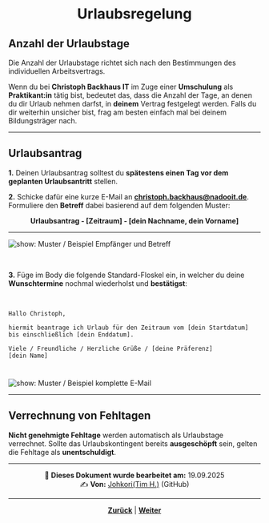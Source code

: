 # <p align="center">Urlaubsregelung</p>

## Anzahl der Urlaubstage

Die Anzahl der Urlaubstage richtet sich nach den Bestimmungen des individuellen Arbeitsvertrags. 

Wenn du bei **Christoph Backhaus IT** im Zuge einer **Umschulung** als **Praktikant:in** tätig bist, bedeutet das, dass die Anzahl der Tage, an denen du dir Urlaub nehmen darfst, in **deinem** Vertrag festgelegt werden. Falls du dir weiterhin unsicher bist, frag am besten einfach mal bei deinem Bildungsträger nach.

---

## Urlaubsantrag

**1.** Deinen Urlaubsantrag solltest du **spätestens einen Tag vor dem geplanten Urlaubsantritt** stellen.

**2.** Schicke dafür eine kurze E-Mail an [**christoph.backhaus@nadooit.de**](mailto:christoph.backhaus@nadooit.de). Formuliere den **Betreff** dabei basierend auf dem folgenden Muster:
<br> 

<p align=center><strong>Urlaubsantrag - [Zeitraum] - [dein Nachname, dein Vorname]</strong></p>

---

![show: Muster / Beispiel Empfänger und Betreff](https://github.com/user-attachments/assets/a514ec78-36ba-4510-8587-8ed2c99e3ac8)

<br>

**3.** Füge im Body die folgende Standard-Floskel ein, in welcher du deine **Wunschtermine** nochmal wiederholst und **bestätigst**:

<br>

```
Hallo Christoph,

hiermit beantrage ich Urlaub für den Zeitraum vom [dein Startdatum] bis einschließlich [dein Enddatum].

Viele / Freundliche / Herzliche Grüße / [deine Präferenz]
[dein Name]
```

#

![show: Muster / Beispiel komplette E-Mail](https://github.com/user-attachments/assets/6f25fa96-8f73-452b-9765-98838a9c9f37)

---

## Verrechnung von Fehltagen

**Nicht genehmigte Fehltage** werden automatisch als Urlaubstage verrechnet. Sollte das Urlaubskontingent bereits **ausgeschöpft** sein, gelten die Fehltage als **unentschuldigt**.

---

<p align="center">
📅 <strong>Dieses Dokument wurde bearbeitet am:</strong> 19.09.2025
<br>
✍️ <strong>Von:</strong> <a href="https://github.com/johkori">Johkori(Tim H.)</a> (GitHub)
</p>

---

<p align="center">
<a href="/docs/01-organisation/03-arbeits_und_pausenzeiten/README.md"><strong>Zurück</strong></a> | <a href="/docs/01-organisation/05-krankmeldungen/README.md"><strong>Weiter</strong></a>
</p>
